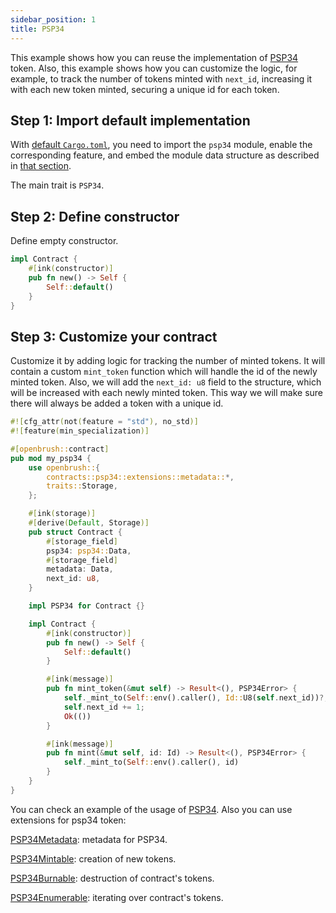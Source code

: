 ```yaml
---
sidebar_position: 1
title: PSP34
---
```


This example shows how you can reuse the implementation of [PSP34](https://github.com/727-Ventures/openbrush-contracts/tree/main/contracts/src/token/psp34) token. Also, this example shows how you can customize the logic, for example, to track the number of tokens minted with `next_id`, increasing it with each new token minted, securing a unique id for each token.

## Step 1: Import default implementation

With [default `Cargo.toml`](/docs/OpenBrush/smart-contracts/overview#the-default-toml-of-your-project-with-openbrush),
you need to import the `psp34` module, enable the corresponding feature, and embed the module data structure
as described in [that section](/docs/OpenBrush/smart-contracts/overview#reuse-implementation-of-traits-from-openbrush).

The main trait is `PSP34`.

## Step 2: Define constructor

Define empty constructor.

```rust
impl Contract {
    #[ink(constructor)]
    pub fn new() -> Self {
        Self::default()
    }
}
```

## Step 3: Customize your contract

Customize it by adding logic for tracking the number of minted tokens. 
It will contain a custom `mint_token` function which will handle the id of the 
newly minted token. Also, we will add the `next_id: u8` field to the structure, 
which will be increased with each newly minted token. This way we will make sure 
there will always be added a token with a unique id. 

```rust
#![cfg_attr(not(feature = "std"), no_std)]
#![feature(min_specialization)]

#[openbrush::contract]
pub mod my_psp34 {
    use openbrush::{
        contracts::psp34::extensions::metadata::*,
        traits::Storage,
    };

    #[ink(storage)]
    #[derive(Default, Storage)]
    pub struct Contract {
        #[storage_field]
        psp34: psp34::Data,
        #[storage_field]
        metadata: Data,
        next_id: u8,
    }

    impl PSP34 for Contract {}

    impl Contract {
        #[ink(constructor)]
        pub fn new() -> Self {
            Self::default()
        }

        #[ink(message)]
        pub fn mint_token(&mut self) -> Result<(), PSP34Error> {
            self._mint_to(Self::env().caller(), Id::U8(self.next_id))?;
            self.next_id += 1;
            Ok(())
        }

        #[ink(message)]
        pub fn mint(&mut self, id: Id) -> Result<(), PSP34Error> {
            self._mint_to(Self::env().caller(), id)
        }
    }
}
```

You can check an example of the usage of [PSP34](https://github.com/727-Ventures/openbrush-contracts/tree/main/examples/psp34).
Also you can use extensions for psp34 token:

[PSP34Metadata](/docs/OpenBrush/smart-contracts/PSP34/extensions/metadata): metadata for PSP34.

[PSP34Mintable](/docs/OpenBrush/smart-contracts/PSP34/extensions/mintable): creation of new tokens.

[PSP34Burnable](/docs/OpenBrush/smart-contracts/PSP34/extensions/burnable): destruction of contract's tokens.

[PSP34Enumerable](/docs/OpenBrush/smart-contracts/PSP34/extensions/enumerable): iterating over contract's tokens.
